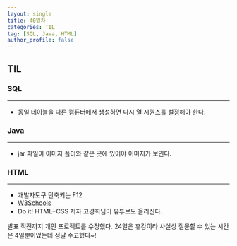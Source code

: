 ```yaml
---
layout: single
title: 40일차
categories: TIL
tag: [SQL, Java, HTML]
author_profile: false
---
```


## TIL

### SQL

------

* 동일 테이블을 다른 컴퓨터에서 생성하면 다시 열 시퀀스를 설정해야 한다.

### Java

------

* jar 파일이 이미지 폴더와 같은 곳에 있어야 이미지가 보인다.

### HTML

------

* 개발자도구 단축키는 F12 
* [W3Schools](https://www.w3schools.com/ "HTML & CSS 연습 사이트")
* Do it! HTML+CSS 저자 고경희님이 유투브도 올리신다.



발표 직전까지 개인 프로젝트를 수정했다. 24일은 휴강이라 사실상 질문할 수 있는 시간은 4일뿐이었는데 정말 수고했다~!
